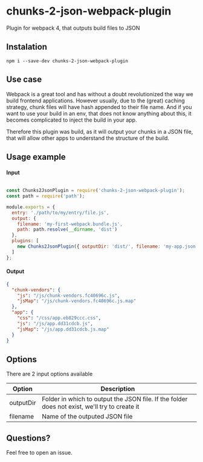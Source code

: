 # chunks-2-json-webpack-plugin
Plugin for webpack 4, that outputs build files to JSON

## Instalation 

```
npm i --save-dev chunks-2-json-webpack-plugin
```

## Use case

Webpack is a great tool and has without a doubt revolutionized the way we build frontend applications. However usually, due to the (great) caching strategy, chunk files will have hash appended to their file name. And if you want to use your build in an env, that does not know 
anything about this, it becomes complicated to inject the build in your app.

Therefore this plugin was build, as it will output your chunks in a JSON file, that will 
allow other apps to understand the structure of the build. 


## Usage example

#### Input

```javascript

const Chunks2JsonPlugin = require('chunks-2-json-webpack-plugin');
const path = require('path');

module.exports = {
  entry: './path/to/my/entry/file.js',
  output: {
    filename: 'my-first-webpack.bundle.js',
    path: path.resolve(__dirname, 'dist')
  },
  plugins: [
    new Chunks2JsonPlugin({ outputDir: 'dist/', filename: 'my-app.json' })
  ]
};

```

#### Output

```JSON
{
  "chunk-vendors": {
    "js": "/js/chunk-vendors.fc40696c.js",
    "jsMap": "/js/chunk-vendors.fc40696c.js.map"
  },
  "app": {
    "css": "/css/app.eb829ccc.css",
    "js": "/js/app.dd31cdcb.js",
    "jsMap": "/js/app.dd31cdcb.js.map"
  }
}
```

## Options

There are 2 input options available 

| Option | Description |
| ------------- |-------------|
| outputDir | Folder in which to output the JSON file. If the folder does not exist, we'll try to create it |
| filename | Name of the outputed JSON file |

## Questions? 

Feel free to open an issue. 